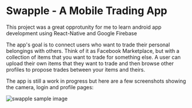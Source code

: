 # Swapple - A Mobile Trading App

This project was a great opprotunity for me to learn android app development using React-Native and Google Firebase

The app's goal is to connect users who want to trade their personal belongings with others. Think of it as Facebook Marketplace, but with a collection of items that you want to trade for something else. A user can upload their own items that they want to trade and then browse other profiles to propose trades between your items and theirs.

The app is still a work in progress but here are a few screenshots showing the camera, login and profile pages:






![swapple sample image](https://github.com/user-attachments/assets/8289e44f-2708-4161-a360-5ebe8d03df31)
